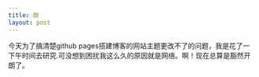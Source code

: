 ```yaml
---
title: 朗
layout: post
---
```

今天为了搞清楚github pages搭建博客的网站主题更改不了的问题，我是花了一下午时间去研究.可没想到困扰我这么久的原因就是网络。啊！现在总算是豁然开朗了。